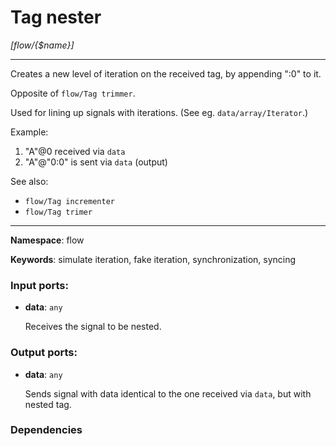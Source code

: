 # Tag nester

_[flow/{$name}]_

---

Creates a new level of iteration on the received tag, by appending ":0" to it.

Opposite of `flow/Tag trimmer`.

Used for lining up signals with iterations. (See eg. `data/array/Iterator`.)

Example:
1. "A"@0 received via `data`
2. "A"@"0:0" is sent via `data` (output)

See also:
* `flow/Tag incrementer`
* `flow/Tag trimer`

---

__Namespace__: flow

__Keywords__: simulate iteration, fake iteration, synchronization, syncing

### Input ports:

* __data__: ` any `

    Receives the signal to be nested.

### Output ports:

* __data__: ` any `

    Sends signal with data identical to the one received via `data`, but with nested tag.

### Dependencies




